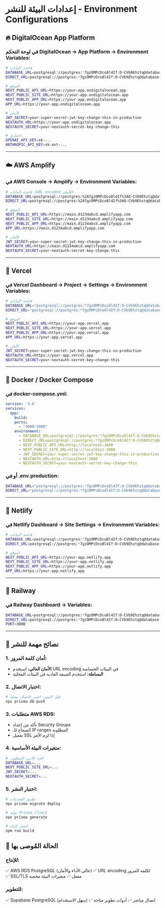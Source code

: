 # إعدادات البيئة للنشر - Environment Configurations

## 🔥 DigitalOcean App Platform

### في لوحة التحكم DigitalOcean → App Platform → Environment Variables:

```bash
# قاعدة البيانات
DATABASE_URL=postgresql://postgres:*7gzOMPcDco8l4If:O-CVb9Ehztq@database-1.cluster-clugy244y2cj.eu-north-1.rds.amazonaws.com:5432/sabqcms
DIRECT_URL=postgresql://postgres:*7gzOMPcDco8l4If:O-CVb9Ehztq@database-1.cluster-clugy244y2cj.eu-north-1.rds.amazonaws.com:5432/sabqcms

# الموقع
NEXT_PUBLIC_API_URL=https://your-app.ondigitalocean.app
NEXT_PUBLIC_SITE_URL=https://your-app.ondigitalocean.app
NEXT_PUBLIC_APP_URL=https://your-app.ondigitalocean.app
APP_URL=https://your-app.ondigitalocean.app

# الأمان
JWT_SECRET=your-super-secret-jwt-key-change-this-in-production
NEXTAUTH_URL=https://your-app.ondigitalocean.app
NEXTAUTH_SECRET=your-nextauth-secret-key-change-this

# اختياري
OPENAI_API_KEY=sk-...
ANTHROPIC_API_KEY=sk-ant-...
```

---

## ☁️ AWS Amplify

### في AWS Console → Amplify → Environment Variables:

```bash
# قاعدة البيانات (URL encoded للأمان)
DATABASE_URL=postgresql://postgres:%2A7gzOMPcDco8l4If%3AO-CVb9Ehztq@database-1.cluster-clugy244y2cj.eu-north-1.rds.amazonaws.com:5432/sabqcms
DIRECT_URL=postgresql://postgres:%2A7gzOMPcDco8l4If%3AO-CVb9Ehztq@database-1.cluster-clugy244y2cj.eu-north-1.rds.amazonaws.com:5432/sabqcms

# الموقع
NEXT_PUBLIC_API_URL=https://main.d1234abcd.amplifyapp.com
NEXT_PUBLIC_SITE_URL=https://main.d1234abcd.amplifyapp.com
NEXT_PUBLIC_APP_URL=https://main.d1234abcd.amplifyapp.com
APP_URL=https://main.d1234abcd.amplifyapp.com

# الأمان
JWT_SECRET=your-super-secret-jwt-key-change-this-in-production
NEXTAUTH_URL=https://main.d1234abcd.amplifyapp.com
NEXTAUTH_SECRET=your-nextauth-secret-key-change-this
```

---

## 🔺 Vercel

### في Vercel Dashboard → Project → Settings → Environment Variables:

```bash
# قاعدة البيانات
DATABASE_URL="postgresql://postgres:*7gzOMPcDco8l4If:O-CVb9Ehztq@database-1.cluster-clugy244y2cj.eu-north-1.rds.amazonaws.com:5432/sabqcms?schema=public"
DIRECT_URL="postgresql://postgres:*7gzOMPcDco8l4If:O-CVb9Ehztq@database-1.cluster-clugy244y2cj.eu-north-1.rds.amazonaws.com:5432/sabqcms?schema=public"

# الموقع
NEXT_PUBLIC_API_URL=https://your-app.vercel.app
NEXT_PUBLIC_SITE_URL=https://your-app.vercel.app
NEXT_PUBLIC_APP_URL=https://your-app.vercel.app
APP_URL=https://your-app.vercel.app

# الأمان
JWT_SECRET=your-super-secret-jwt-key-change-this-in-production
NEXTAUTH_URL=https://your-app.vercel.app
NEXTAUTH_SECRET=your-nextauth-secret-key-change-this
```

---

## 🐳 Docker / Docker Compose

### في docker-compose.yml:

```yaml
version: '3.8'
services:
  app:
    build: .
    ports:
      - "3000:3000"
    environment:
      - DATABASE_URL=postgresql://postgres:*7gzOMPcDco8l4If:O-CVb9Ehztq@database-1.cluster-clugy244y2cj.eu-north-1.rds.amazonaws.com:5432/sabqcms
      - DIRECT_URL=postgresql://postgres:*7gzOMPcDco8l4If:O-CVb9Ehztq@database-1.cluster-clugy244y2cj.eu-north-1.rds.amazonaws.com:5432/sabqcms
      - NEXT_PUBLIC_API_URL=http://localhost:3000
      - NEXT_PUBLIC_SITE_URL=http://localhost:3000
      - JWT_SECRET=your-super-secret-jwt-key-change-this-in-production
      - NEXTAUTH_URL=http://localhost:3000
      - NEXTAUTH_SECRET=your-nextauth-secret-key-change-this
```

### أو في .env.production:

```bash
DATABASE_URL="postgresql://postgres:*7gzOMPcDco8l4If:O-CVb9Ehztq@database-1.cluster-clugy244y2cj.eu-north-1.rds.amazonaws.com:5432/sabqcms?schema=public"
DIRECT_URL="postgresql://postgres:*7gzOMPcDco8l4If:O-CVb9Ehztq@database-1.cluster-clugy244y2cj.eu-north-1.rds.amazonaws.com:5432/sabqcms?schema=public"
```

---

## 🚀 Netlify

### في Netlify Dashboard → Site Settings → Environment Variables:

```bash
# قاعدة البيانات
DATABASE_URL=postgresql://postgres:*7gzOMPcDco8l4If:O-CVb9Ehztq@database-1.cluster-clugy244y2cj.eu-north-1.rds.amazonaws.com:5432/sabqcms
DIRECT_URL=postgresql://postgres:*7gzOMPcDco8l4If:O-CVb9Ehztq@database-1.cluster-clugy244y2cj.eu-north-1.rds.amazonaws.com:5432/sabqcms

# الموقع
NEXT_PUBLIC_API_URL=https://your-app.netlify.app
NEXT_PUBLIC_SITE_URL=https://your-app.netlify.app
NEXT_PUBLIC_APP_URL=https://your-app.netlify.app
APP_URL=https://your-app.netlify.app
```

---

## 🔧 Railway

### في Railway Dashboard → Variables:

```bash
DATABASE_URL=postgresql://postgres:*7gzOMPcDco8l4If:O-CVb9Ehztq@database-1.cluster-clugy244y2cj.eu-north-1.rds.amazonaws.com:5432/sabqcms
DIRECT_URL=postgresql://postgres:*7gzOMPcDco8l4If:O-CVb9Ehztq@database-1.cluster-clugy244y2cj.eu-north-1.rds.amazonaws.com:5432/sabqcms
PORT=3000
```

---

## 📝 نصائح مهمة للنشر

### 1. أمان كلمة المرور:
- **الأمان العالي:** استخدم URL encoding في البيئات الحساسة
- **البساطة:** استخدم الصيغة العادية في البيئات المحلية

### 2. اختبار الاتصال:
```bash
# قبل النشر، اختبر الاتصال محلياً
npx prisma db push
```

### 3. متطلبات AWS RDS:
- تأكد من إعداد Security Groups
- السماح للـ IP ranges المطلوبة
- تفعيل SSL إذا لزم الأمر

### 4. متغيرات البيئة الأساسية:
```bash
# الحد الأدنى المطلوب
DATABASE_URL=...
NEXT_PUBLIC_SITE_URL=...
JWT_SECRET=...
NEXTAUTH_SECRET=...
```

### 5. اختبار النشر:
```bash
# تطبيق التحديثات
npx prisma migrate deploy

# توليد Prisma Client  
npx prisma generate

# اختبار البناء
npm run build
```

## 🎯 الحالة المُوصى بها

### للإنتاج:
✅ AWS RDS PostgreSQL (عالي الأداء والأمان)
✅ URL encoding لكلمة المرور  
✅ SSL/TLS مفعل
✅ متغيرات البيئة محمية

### للتطوير:
✅ Supabase PostgreSQL (سهل الاستخدام)
✅ اتصال مباشر
✅ أدوات تطوير متاحة
